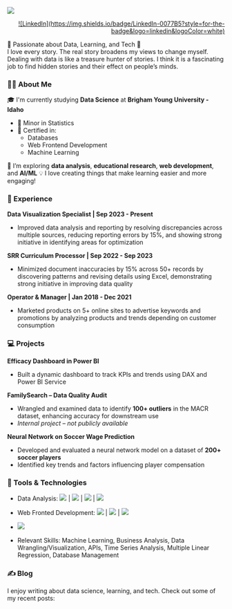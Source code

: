 ![](banner.jpg)

<div style="text-align: right;">
  <a href="https://www.linkedin.com/in/gakyeong-bae">
    ![LinkedIn](https://img.shields.io/badge/LinkedIn-0077B5?style=for-the-badge&logo=linkedin&logoColor=white)
  </a>
</div>


🌟 Passionate about Data, Learning, and Tech 🌟</br>
I love every story. The real story broadens my views to change myself. Dealing with data is like a treasure hunter of stories. I think it is a fascinating job to find hidden stories and their effect on people’s minds. 

### 👨‍💻 About Me

🎓 I'm currently studying **Data Science** at **Brigham Young University - Idaho**  
- 🏅 Minor in Statistics  
- 📜 Certified in:
  - Databases
  - Web Frontend Development
  - Machine Learning

🌱 I’m exploring **data analysis**, **educational research**, **web development**, and **AI/ML** 
💡 I love creating things that make learning easier and more engaging!


### 💼 Experience 
**Data Visualization Specialist | Sep 2023 - Present**
- Improved data analysis and reporting by resolving discrepancies across multiple sources, reducing reporting errors by 15%, and showing strong initiative in identifying areas for optimization

**SRR Curriculum Processor | Sep 2022 - Sep 2023**
- Minimized document inaccuracies by 15% across 50+ records by discovering patterns and revising details using Excel, demonstrating strong initiative in improving data quality

**Operator & Manager | Jan 2018 - Dec 2021**
- Marketed products on 5+ online sites to advertise keywords and promotions by analyzing products and trends depending on customer consumption

### 💻 Projects

**Efficacy Dashboard in Power BI**  
- Built a dynamic dashboard to track KPIs and trends using DAX and Power BI Service

**FamilySearch – Data Quality Audit**  
- Wrangled and examined data to identify **100+ outliers** in the MACR dataset, enhancing accuracy for downstream use  
- *Internal project – not publicly available*

**Neural Network on Soccer Wage Prediction**  
- Developed and evaluated a neural network model on a dataset of **200+ soccer players**  
- Identified key trends and factors influencing player compensation



### 🔧 Tools & Technologies
  * Data Analysis: <img src="https://img.shields.io/badge/Python-3776AB?style=flat&logo=python&logoColor=white" /> | <img src="https://img.shields.io/badge/R-276DC3?style=flat&logo=r&logoColor=white" /> | <img src="https://img.shields.io/badge/Power%20BI-F2C811?style=flat&logo=power-bi&logoColor=black" /> | <img src="https://img.shields.io/badge/SQL-4479A1?style=flat&logo=postgresql&logoColor=white" />
  * Web Fronted Development: <img src="https://img.shields.io/badge/JavaScript-F7DF1E?style=flat&logo=javascript&logoColor=black" /> | <img src="https://img.shields.io/badge/HTML5-E34F26?style=flat&logo=html5&logoColor=white" /> | <img src="https://img.shields.io/badge/CSS3-1572B6?style=flat&logo=css3&logoColor=white" /> 
  * <img src="https://img.shields.io/badge/Git-F05032?style=flat&logo=git&logoColor=white" />

* Relevant Skills: Machine Learning, Business Analysis, Data Wrangling/Visualization, APIs, Time Series Analysis, Multiple Linear Regression, Database Management

### ✍️ Blog

I enjoy writing about data science, learning, and tech. Check out some of my recent posts:

<!-- -**[How I Detected Outliers in a Real Dataset](https://yourblog.com/outlier-detection)**  
  A breakdown of how I cleaned and analyzed MACR data for a real-world quality audit. -->
